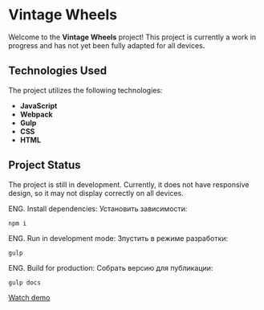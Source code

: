 # Vintage Wheels

Welcome to the **Vintage Wheels** project! This project is currently a work in progress and has not yet been fully adapted for all devices.



## Technologies Used

The project utilizes the following technologies:

- **JavaScript**
- **Webpack**
- **Gulp**
- **CSS**
- **HTML**

## Project Status

The project is still in development. Currently, it does not have responsive design, so it may not display correctly on all devices.

ENG. Install dependencies:
Установить зависимости:
```
npm i
```
ENG. Run in development mode: 
Зпустить в режиме разработки:
```
gulp
```
ENG. Build for production:
Собрать версию для публикации:
```
gulp docs
```

[Watch demo](https://individualita.github.io/VintageWheels/)